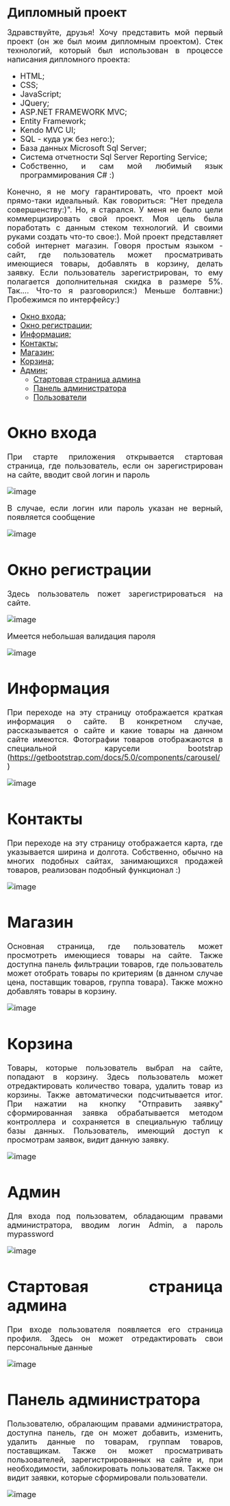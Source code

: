 <h1>Дипломный проект</h1>
<div style="font-size: large; text-align: justify;">Здравствуйте, друзья! Хочу представить мой первый проект (он же был моим дипломным проектом). Стек технологий, который был использован в процессе написания дипломного проекта:
  <ul>
    <li>HTML;</li>
    <li>CSS;</li>
    <li>JavaScript;</li>
    <li>JQuery;</li>
    <li>ASP.NET FRAMEWORK MVC;</li>
    <li>Entity Framework;</li>
    <li>Kendo MVC UI;</li>
    <li>SQL - куда уж без него:);</li>
    <li>База данных Microsoft Sql Server;</li>
    <li>Система отчетности Sql Server Reporting Service;</li>
    <li>Собственно, и сам мой любимый язык программирования C# :)</li>
  </ul>
Конечно, я не могу гарантировать, что проект мой прямо-таки идеальный. Как говориться: "Нет предела совершенству:)". Но, я старался. У меня не было цели коммерцизировать свой проект. Моя цель была поработать с данным стеком технологий. И своими руками создать что-то свое:). Мой проект представляет собой интернет магазин. Говоря простым языком - сайт, где пользователь может просматривать имеющиеся товары, добавлять в корзину, делать заявку. Если пользователь зарегистрирован, то ему полагается дополнительная скидка в размере 5%. Так.... Что-то я разговорился:) Меньше болтавни:) Пробежимся по интерфейсу:)
<ul>
  <li><a href="#Autentification">Окно входа;</a></li>
  <li><a href="#Registration">Окно регистрации;</a></li>
  <li><a href="#Information">Информация;</a></li>
  <li><a href="#Contact">Контакты;</a></li>
  <li><a href="#Shop">Магазин;</a></li>
  <li><a href="#Recycler">Корзина;</a></li>
  <li><a href="#Admin">Админ;</a>
    <ul>
      <li><a href="#AdminPageStart">Стартовая страница админа</a></li>
      <li><a href="#AdminPanel">Панель администратора</a></li>
      <li><a href="#Users">Пользователи</a></li>
    </ul>
  </li>
</ul>
<h1 id="Autentification">Окно входа</h1>
<p>При старте приложения открывается стартовая страница, где пользователь, если он зарегистрирован на сайте, вводит свой логин и пароль</p>
  
![image](https://github.com/Marat1988/Graduation_project_at_the_academy/assets/108996479/643f987f-7a71-4e18-b6e6-dd60019c35e1)

<p>В случае, если логин или пароль указан не верный, появляется сообщение</p>

![image](https://github.com/Marat1988/Graduation_project_at_the_academy/assets/108996479/1f5c045c-fffb-4468-8d9b-0263bdb74f5f)

<h1 id="Registration">Окно регистрации</h1>
<p>Здесь пользователь пожет зарегистрироваться на сайте.</p>

![image](https://github.com/Marat1988/Graduation_project_at_the_academy/assets/108996479/15955260-9871-4d14-96e3-c8d086c4eed7)

<p>Имеется небольшая валидация пароля</p>

![image](https://github.com/Marat1988/Graduation_project_at_the_academy/assets/108996479/80bfcc23-6882-44ea-b87d-daed26c3fc12)

<h1 id="Information">Информация</h1>

При переходе на эту страницу отображается краткая информация о сайте. В конкретном случае, рассказывается о сайте и какие товары на данном сайте имеются. Фотографии товаров отображаются в специальной карусели bootstrap (https://getbootstrap.com/docs/5.0/components/carousel/)

![image](https://github.com/Marat1988/Graduation_project_at_the_academy/assets/108996479/7062a233-e46b-4753-82c7-d6efd6d18031)

<h1 id="Contact">Контакты</h1>

При переходе на эту страницу отображается карта, где указывается ширина и долгота. Собственно, обычно на многих подобных сайтах, занимающихся продажей товаров, реализован подобный функционал :)

![image](https://github.com/Marat1988/Graduation_project_at_the_academy/assets/108996479/632ad0d9-768e-49d2-a405-bbbdad9058f9)

<h1 id="Shop">Магазин</h1>

Основная страница, где пользователь может просмотреть имеющиеся товары на сайте. Также доступна панель фильтрации товаров, где пользователь может отобрать товары по критериям (в данном случае цена, поставщик товаров, группа товара). Также можно добавлять товары в корзину.

![image](https://github.com/Marat1988/Graduation_project_at_the_academy/assets/108996479/7a7a6bd2-54d2-44d9-b4a2-bbc53077630f)

<h1 id="Recycler">Корзина</h1>

Товары, которые пользователь выбрал на сайте, попадают в корзину. Здесь пользователь может отредактировать количество товара, удалить товар из корзины. Также автоматически подсчитывается итог. При нажатии на кнопку "Отправить заявку" сформированная заявка обрабатывается методом контроллера и сохраняется в специальную таблицу базы данных. Пользователь, имеющий доступ к просмотрам заявок, видит данную заявку.

![image](https://github.com/Marat1988/Graduation_project_at_the_academy/assets/108996479/b6e02fa3-da50-409a-9986-0346d6ca135c)

<h1 id="Admin">Админ</h1>

Для входа под пользоватем, обладающим правами администратора, вводим логин Admin, а пароль mypassword

![image](https://github.com/Marat1988/Graduation_project_at_the_academy/assets/108996479/d23aba08-9a3c-4081-a015-4fc586d89bb9)

<h1 id="AdminPageStart">Стартовая страница админа</h1>

При входе пользователя появляется его страница профиля. Здесь он может отредактировать свои персональные данные

![image](https://github.com/Marat1988/Graduation_project_at_the_academy/assets/108996479/d82f8bfa-b2fa-47f6-b5a3-93b145179f12)

<h1 id="AdminPanel">Панель администратора</h1>

Пользователю, обралающим правами администратора, доступна панель, где он может добавить, изменить, удалить данные по товарам, группам товаров, поставщикам. Также он может просматривать пользователей, зарегистрированных на сайте и, при необходимости, заблокировать пользователя. Также он видит заявки, которые сформировали пользователи.

![image](https://github.com/Marat1988/Graduation_project_at_the_academy/assets/108996479/f8553d53-148e-47e4-ba48-dbe3133f1e53)


</div>
